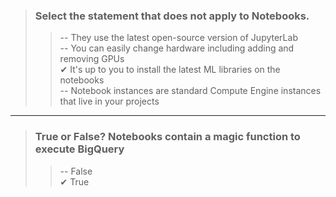 
>### Select the statement that does not apply to Notebooks.
>>-- They use the latest open-source version of JupyterLab </br>
>>-- You can easily change hardware including adding and removing GPUs </br>
>>✔ It's up to you to install the latest ML libraries on the notebooks </br>
>>-- Notebook instances are standard Compute Engine instances that live in your projects
---
>### True or False? Notebooks contain a magic function to execute BigQuery
>>-- False </br>
>>✔ True